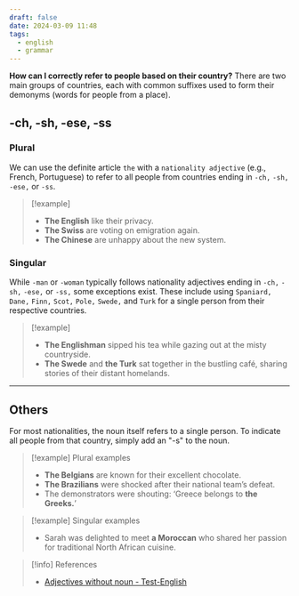 ```yaml
---
draft: false
date: 2024-03-09 11:48
tags:
  - english
  - grammar
---
```


**How can I correctly refer to people based on their country?** There are two main groups of countries, each with common suffixes used to form their demonyms (words for people from a place).

## -ch, -sh, -ese, -ss

### Plural
We can use the definite article `the` with a `nationality adjective` (e.g., French, Portuguese) to refer to all people from countries ending in `-ch,` `-sh,` `-ese,` or `-ss`.

>[!example]
>- **The English** like their privacy. 
>- **The Swiss** are voting on emigration again.
>- **The Chinese** are unhappy about the new system.

### Singular
While `-man` or `-woman` typically follows nationality adjectives ending in `-ch,` `-sh,` `-ese,` or `-ss,` some exceptions exist. These include using `Spaniard,` `Dane,` `Finn,` `Scot,` `Pole,` `Swede,` and `Turk` for a single person from their respective countries.

>[!example]
>- **The Englishman** sipped his tea while gazing out at the misty countryside.
>- **The Swede** and **the Turk** sat together in the bustling café, sharing stories of their distant homelands.

---
## Others

For most nationalities, the noun itself refers to a single person. To indicate all people from that country, simply add an "-s" to the noun.

>[!example] Plural examples
> - **The Belgians** are known for their excellent chocolate. 
> - **The Brazilians** were shocked after their national team’s defeat. 
> - The demonstrators were shouting: ‘Greece belongs to **the Greeks.**’

>[!example] Singular examples
>- Sarah was delighted to meet **a Moroccan** who shared her passion for traditional North African cuisine.


> [!info] References
> - [Adjectives without noun - Test-English](https://test-english.com/grammar-points/b1-b2/adjectives-without-noun/)
